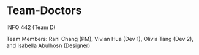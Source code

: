 # Team-Doctors
INFO 442 (Team D)

Team Members: Rani Chang (PM), Vivian Hua (Dev 1), Olivia Tang (Dev 2), and Isabella Abulhosn (Designer)
